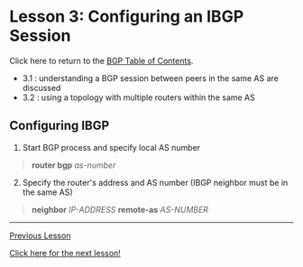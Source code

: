 # Lesson 3: Configuring an IBGP Session

Click here to return to the [BGP Table of Contents](../README.md).

 * 3.1 : understanding a BGP session between peers in the same AS are discussed
 * 3.2 : using a topology with multiple routers within the same AS

## Configuring IBGP

1. Start BGP process and specify local AS number

> __router bgp__ _as-number_

2. Specify the router's address and AS number (IBGP neighbor must be in the same AS)

> __neighbor__ _IP-ADDRESS_ __remote-as__ _AS-NUMBER_

---

[Previous Lesson](../2.2.md)

[Click here for the next lesson!](./3.2.md)

